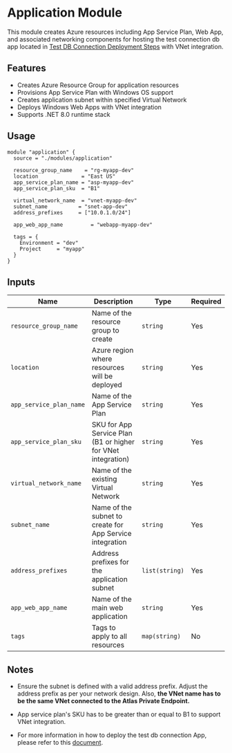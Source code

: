 # Application Module

This module creates Azure resources including App Service Plan, Web App, and associated networking components for hosting the test connection db app located in [Test DB Connection Deployment Steps](../../test-db-connection/test_db_connection_steps.md) with VNet integration.

## Features

- Creates Azure Resource Group for application resources
- Provisions App Service Plan with Windows OS support
- Creates application subnet within specified Virtual Network
- Deploys Windows Web Apps with VNet integration
- Supports .NET 8.0 runtime stack

## Usage

```hcl
module "application" {
  source = "./modules/application"

  resource_group_name    = "rg-myapp-dev"
  location              = "East US"
  app_service_plan_name = "asp-myapp-dev"
  app_service_plan_sku  = "B1"

  virtual_network_name  = "vnet-myapp-dev"
  subnet_name          = "snet-app-dev"
  address_prefixes     = ["10.0.1.0/24"]

  app_web_app_name         = "webapp-myapp-dev"

  tags = {
    Environment = "dev"
    Project     = "myapp"
  }
}
```

## Inputs

| Name                    | Description                                                  | Type           | Required |
| ----------------------- | ------------------------------------------------------------ | -------------- | -------- |
| `resource_group_name`   | Name of the resource group to create                         | `string`       | Yes      |
| `location`              | Azure region where resources will be deployed                | `string`       | Yes      |
| `app_service_plan_name` | Name of the App Service Plan                                 | `string`       | Yes      |
| `app_service_plan_sku`  | SKU for App Service Plan (B1 or higher for VNet integration) | `string`       | Yes      |
| `virtual_network_name`  | Name of the existing Virtual Network                         | `string`       | Yes      |
| `subnet_name`           | Name of the subnet to create for App Service integration     | `string`       | Yes      |
| `address_prefixes`      | Address prefixes for the application subnet                  | `list(string)` | Yes      |
| `app_web_app_name`      | Name of the main web application                             | `string`       | Yes      |
| `tags`                  | Tags to apply to all resources                               | `map(string)`  | No       |

## Notes

- Ensure the subnet is defined with a valid address prefix. Adjust the address prefix as per your network design. Also, **the VNet name has to be the same VNet connected to the Atlas Private Endpoint.**

- App service plan's SKU has to be greater than or equal to B1 to support VNet integration.

- For more information in how to deploy the test db connection App, please refer to this [document](../../docs/test_db_connection_steps.md).
